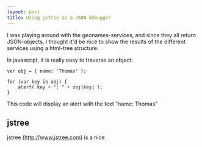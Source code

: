 ```yaml
---
layout: post
title: Using jstree as a JSON-debugger
---
```


I was playing around with the geonames-services, and since they all return JSON-objects,
I thought it'd be nice to show the results of the different services using a html-tree structure.

In javascript, it is really easy to traverse an object:

	var obj = { name: 'Thomas' };

	for (var key in obj) {
		alert( key + ": " + obj[key] );
	}

This code will display an alert with the text "name: Thomas"

jstree
------

jstree (http://www.jstree.com) is a nice		
